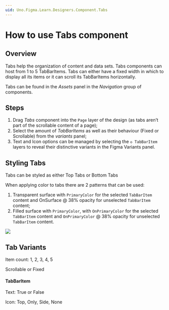 ```yaml
---
uid: Uno.Figma.Learn.Designers.Component.Tabs
---
```


# How to use Tabs component 

## Overview

Tabs help the organization of content and data sets. Tabs components can host from 1 to 5 TabBarItems. Tabs can either have a fixed width in which to display all its items or it can scroll its TabBarItems horizontally.

Tabs can be found in the *Assets* panel in the *Navigation* group of components.

## Steps

1. Drag *Tabs* component into the `Page` layer of the design (as tabs aren’t part of the scrollable content of a page);
2. Select the amount of *TabBarItems* as well as their behaviour (Fixed or Scrollable) from the *variants* panel;
3. Text and Icon options can be managed by selecting the `◇ TabBarItem` layers to reveal their distinctive variants in the Figma Variants panel.

## Styling Tabs

Tabs can be styled as either Top Tabs or Bottom Tabs

When applying color to tabs there are 2 patterns that can be used:

1. Transparent surface with `PrimaryColor` for the selected `TabBarItem` content and OnSurface @ 38% opacity for unselected `TabBarItem` content;
2. Filled surface with `PrimaryColor`, with `OnPrimaryColor` for the selected `TabBarItem` content and `OnPrimaryColor` @ 38% opacity for unselected `TabBarItem` content.

![](assets/tabs.png)

## Tab Variants

Item count: 1, 2, 3, 4, 5

Scrollable or Fixed

#### TabBarItem

Text: True or False

Icon: Top, Only, Side, None